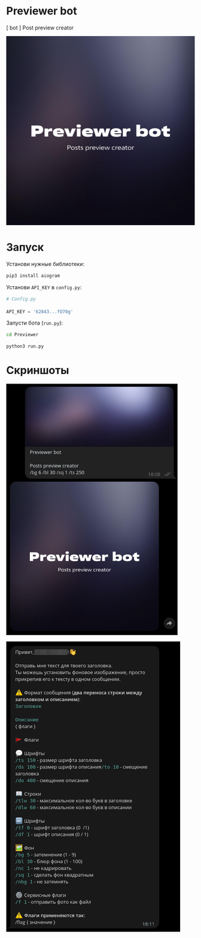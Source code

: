 # Previewer bot

[ bot ] Post preview creator

![logo](source/screenshots/logo.jpg)


# Запуск

Установи нужные библиотеки:
```bash
pip3 install aiogram
```

Установи `API_KEY` в `config.py`:
```python
# Config.py

API_KEY = '62843...fO70g'
```

Запусти бота (`run.py`):
```bash
cd Previewer
```
```bash
python3 run.py
```

# Скриншоты

![img.png](source/screenshots/img.png)

![img_1.png](source/screenshots/img_1.png)